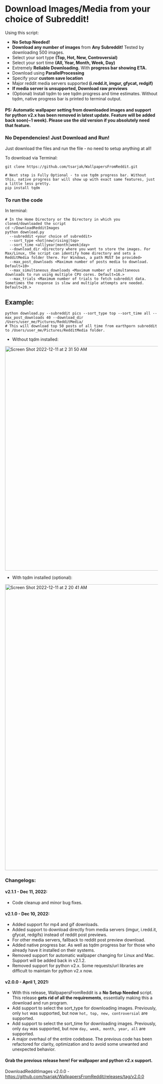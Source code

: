 # Download Images/Media from your choice of Subreddit!

Using this script:
* **No Setup Needed!**
* **Download any number of images** from **Any Subreddit!** Tested by downloading 500 images.
* Select your sort type **(Top, Hot, New, Controversial)**
* Select your sort time **(All, Year, Month, Week, Day)**
* Extremely **Reliable Downloading.** With **progress bar showing ETA.**
* Download using **ParallelProcessing**
* Specify your **custom save location**
* Major reddit media servers supported **(i.redd.it, imgur, gfycat, redgif)**
* **If media server is unsupported, Download raw previews**
* (Optional) Install tqdm to see tqdm progress and time estimates. Without tqdm, native progress bar is printed to terminal output.


#### PS: Automatic wallpaper setting from downloaded images and support for python v2.x has been removed in latest update. Feature will be added back soon(~1 week). Please use the old version if you absolutely need that feature.

### No Dependencies! Just Download and Run!
Just download the files and run the file - no need to setup anything at all!

To download via Terminal:
```shell
git clone https://github.com/tsarjak/WallpapersFromReddit.git

# Next step is Fully Optional - to use tqdm progress bar. Without this, native progress bar will show up with exact same features, just a little less pretty.
pip install tqdm
```

### To run the code

In terminal:
```shell
# In the Home Directory or the Directory in which you cloned/downloaded the script
cd ~/DownloadRedditImages
python download.py 
  --subreddit <your choice of subreddit> 
  --sort_type <hot|new|rising|top> 
  --sort_time <all|year|month|week|day>
  --download_dir <Directory where you want to store the images. For Max/Linux, the script can identify home directory and sets a RedditMedia folder there. For Windows, a path MUST be provided>
  --max_post_downloads <Maximum number of posts media to download. Default=10>
  --max_simultaneous_downloads <Maximum number of simultaneous downloads to run using multiple CPU cores. Default=16.>
  --max_trials <Maximum number of trials to fetch subreddit data. Sometimes the response is slow and multiple attempts are needed. Default=20.>
```

## Example: 
```shell
python download.py --subreddit pics --sort_type top --sort_time all --max_post_downloads 40 --download_dir /Users/user_me/Pictures/RedditMedia/
# This will download top 50 posts of all time from earthporn subreddit to /Users/user_me/Pictures/RedditMedia folder.
```
* Without tqdm installed:
<img width="741" alt="Screen Shot 2022-12-11 at 2 31 50 AM" src="https://user-images.githubusercontent.com/9898343/206898666-d9f95e4f-3bd1-4f37-9372-32f4009a434c.png">

* With tqdm installed (optional):
<img width="944" alt="Screen Shot 2022-12-11 at 2 20 41 AM" src="https://user-images.githubusercontent.com/9898343/206898223-3872e046-a8d3-4199-b4da-00ed9a429005.png">


### Changelogs:

#### v2.1.1 - Dec 11, 2022:
* Code cleanup and minor bug fixes.

#### v2.1.0 - Dec 10, 2022:
* Added support for mp4 and gif downloads.
* Added support to download directly from media servers (imgur, i.redd.it, gfycat, redgifs) instead of reddit post previews.
* For other media servers, fallback to reddit post preview download.
* Added native progress bar. As well as tqdm progress bar for those who already have it installed on their systems.
* Removed support for automatic wallpaper changing for Linux and Mac. Support will be added back in v2.1.2.
* Removed support for python v2.x. Some requests/url libraries are difficult to maintain for python v2.x now.


#### v2.0.0 - April 1, 2021:
* With this release, WallpapersFromReddit is a **No Setup Needed** script. This release **gets rid of all the requirements**, essentially making this a download and run program.
* Add support to select the sort_type for downloading images. Previously, only ```hot``` was supported, but now ```hot, top, new, controversial``` are supported.
* Add support to select the sort_time for downloading images. Previously, only ```day``` was supported, but now ```day, week, month, year, all``` are supported.
* A major overhaul of the entire codebase. The previous code has been refactored for clarity, optimization and to avoid some unwanted and unexpected behavior.

#### Grab the previous release here! For wallpaper and python v2.x support.
DownloadRedditImages v2.0.0 - https://github.com/tsarjak/WallpapersFromReddit/releases/tag/v2.0.0
